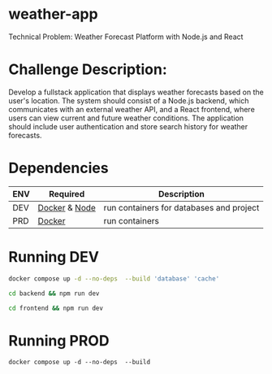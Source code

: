 # weather-app

Technical Problem: Weather Forecast Platform with Node.js and React

# Challenge Description:
Develop a fullstack application that displays weather forecasts based on the user's location. The
system should consist of a Node.js backend, which communicates with an external weather API, and a React frontend, where
users can view current and future weather conditions. The application should include user authentication and store search
history for weather forecasts.

# Dependencies

| ENV | Required | Description |
|----------|---------|-------------|
| DEV | [Docker](https://www.docker.com/products/docker-desktop/) & [Node](https://nodejs.org/en/download)  | run containers for databases and project |
| PRD | [Docker](https://www.docker.com/products/docker-desktop/) | run containers |

# Running DEV

```sh
docker compose up -d --no-deps  --build 'database' 'cache'
```
```sh
cd backend && npm run dev
```
```sh
cd frontend && npm run dev
```

# Running PROD

```PRD NEED FIX routes and BD connections
docker compose up -d --no-deps  --build
```

